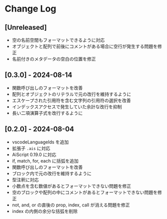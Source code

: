 # Change Log

## [Unreleased]

- 空の名前空間もフォーマットできるように対応
- オブジェクトと配列で前後にコメントがある場合に空行が発生する問題を修正
- 名前付きのメタデータの空白の位置を修正

## [0.3.0] - 2024-08-14

- 関数呼び出しのフォーマットを改善
- 配列とオブジェクトのリテラルで元の改行を維持するように
- エスケープされた引用符を含む文字列の引用符の選択を改善
- インデックスアクセスで発生していた余計な改行を抑制
- 長い二項演算子式を改行するように

## [0.2.0] - 2024-08-04

- vscodeLanguageIds を追加
- 拡張子 `.ais` に対応
- AiScript 0.19.0 に対応
- if, match, for, each に括弧を追加
- 関数呼び出しのフォーマットを改善
- ブロック内で元の改行を維持するように
- 型注釈に対応
- 小数点を含む数値があるとフォーマットできない問題を修正
- 空のブロックや配列の中にコメントがあるとフォーマットできない問題を修正
- not, and, or の直後の prop, index, call が消える問題を修正
- index の内側の余分な括弧を削除
